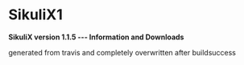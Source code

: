 # SikuliX1
**SikuliX version 1.1.5 --- Information and Downloads**

generated from travis and completely overwritten after buildsuccess